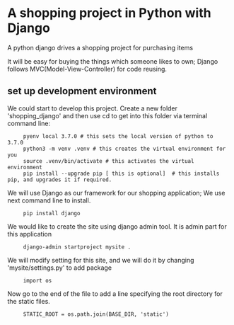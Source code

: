 # A shopping project in Python with Django
A python django drives a shopping project for purchasing items

It will be easy for buying the things which someone likes to own; Django follows MVC(Model-View-Controller) for code reusing.

## set up development environment
We could start to develop this project. Create a new folder 'shopping_django' and then use cd to get into this folder via terminal command line:

         pyenv local 3.7.0 # this sets the local version of python to 3.7.0
         python3 -m venv .venv # this creates the virtual environment for you
         source .venv/bin/activate # this activates the virtual environment
         pip install --upgrade pip [ this is optional]  # this installs pip, and upgrades it if required.

We will use Django as our framework for our shopping application; We use next command line to install.

         pip install django

We would like to create the site using django admin tool. It is admin part for this application
        
         django-admin startproject mysite .

We will modify setting for this site, and we will do it by changing 'mysite/settings.py' to add package

         import os

Now go to the end of the file to add a line specifying the root directory for the static files.

         STATIC_ROOT = os.path.join(BASE_DIR, 'static')

